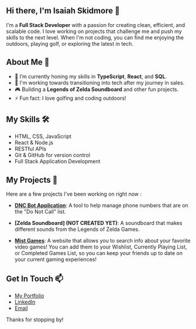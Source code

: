 ## Hi there, I'm Isaiah Skidmore 👋

I'm a **Full Stack Developer** with a passion for creating clean, efficient, and scalable code. I love working on projects that challenge me and push my skills to the next level. When I'm not coding, you can find me enjoying the outdoors, playing golf, or exploring the latest in tech.

## About Me 🌟
- 🌱 I’m currently honing my skills in **TypeScript**, **React**, and **SQL**.
- 💼 I'm working towards transitioning into tech after my journey in sales.
- 🎮 Building a **Legends of Zelda Soundboard** and other fun projects.
- ⚡ Fun fact: I love golfing and coding outdoors!

## My Skills 🛠
- HTML, CSS, JavaScript
- React & Node.js
- RESTful APIs
- Git & GitHub for version control
- Full Stack Application Development

## My Projects 🚀
Here are a few projects I've been working on right now :
- **[DNC Bot Application](https://github.com/IsaiahSkidmore/dncBot-fullDatabase)**: A tool to help manage phone numbers that are on the "Do Not Call" list.
  
- **[Zelda Soundboard] (NOT CREATED YET)**: A soundboard that makes different sounds from the Legends of Zelda Games.
  
- **[Mist Games](https://github.com/haydencfb/mist-game)**: A website that allows you to search info about your favorite video games! You can add them to your Wishlist, Currently Playing List, or Completed Games List, so you can keep your friends up to date on your current gaming experiences!

## Get In Touch 📫
- [My Portfolio](https://isaiahskidmore.netlify.app/)
- [LinkedIn](https://www.linkedin.com/in/isaiah-skidmore-7b52331a0/)
- [Email](mailto:iskidmore0617@gmail.com)

Thanks for stopping by!
